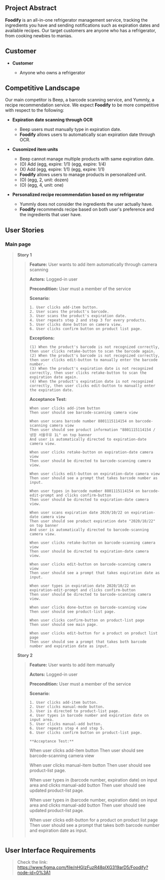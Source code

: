 ## Project Abstract<br />
**Foodify** is an all-in-one refrigerator management service, tracking the ingredients you have and sending notifications such as expiration dates and available recipes. Our target customers are anyone who has a refrigerator, from cooking newbies to manias.


## **Customer**<br />

* **Customer**

  * Anyone who owns a refrigerator

## **Competitive Landscape**<br />  
Our main competitor is Beep, a barcode scanning service, and Yummly, a recipe recommendation service. We expect **Foodify** to be more competitive with respect to the following:

  * **Expiration date scanning through OCR**
    * Beep users must manually type in expiration date.
    * **Foodify** allows users to automatically scan expiration date through OCR. 
    
  * **Cusomized item units**
    * Beep cannot manage multiple products with same expiration date.
    * (O) Add (egg, expire: 1/1) (egg, expire: 1/4)
    * (X) Add (egg, expire: 1/1) (egg, expire: 1/1)
    * **Foodify** allows users to manage products in personalized unit.
    * (O) (egg, 2, unit: dozen)
    * (O) (egg, 4, unit: one)
    
  * **Personalized recipe recommendation based on my refrigerator**
    * Yummly does not consider the ingredients the user actually have.
    * **Foodify** recommends recipe based on both user's preference and the ingredients that user have.
    
## User Stories  
### Main page  
> **Story 1**
> > **Feature:** User wants to add item automatically through camera scanning
> >  
> > **Actors:** Logged-in user
> >  
> > **Precondition:** User must a member of the service
> >  
> > **Scenario:**
> > ```
> > 1. User clicks add-item button.
> > 2. User scans the product's barcode.
> > 3. User scans the product's expiration date.
> > 4. User repeats step 2 and step 3 for every products.
> > 5. User clicks done button on camera view.
> > 6. User clicks confirm button on product list page.
> > ```
> > **Exceptions:** 
> > ```
> > (1) When the product's barcode is not recognized correctly, then user clicks retake-button to scan the barcode again.
> > (2) When the product's barcode is not recognized correctly, then user clicks edit-button to manually enter the barcode number.
> > (3) When the product's expiration date is not recognized correctly, then user clicks retake-button to scan the expiration date again.
> > (4) When the product's expiration date is not recognized correctly, then user clicks edit-button to manually enter the expiration date.
> > ```
> > 
> > **Acceptance Test:**
> > ```
> > When user clicks add-item button
> > Then user should see barcode-scanning camera view
> >
> > When user scans barcode number 8801115114154 on barcode-scanning camera view
> > Then user should see product information "8801115114154 / 냉장 서울우유 1L" on top banner
> > And user is automatically directed to expiration-date camera view.
> >
> > When user clicks retake-button on expiration-date camera view
> > Then user should be directed to barcode-scanning camera view.
> >
> > When user clicks edit-button on expiration-date camera view
> > Then user should see a prompt that takes barcode number as input.
> >
> > When user types in barcode number 8801115114154 on barcode-edit-prompt and clicks confirm-button
> > Then user should be directed to expiration-date camera view.
> >
> > When user scans expiration date 2020/10/22 on expiration-date camera view
> > Then user should see product expiration date "2020/10/22" on top banner
> > And user is automatically directed to barcode-scanning camera view.
> >
> > When user clicks retake-button on barcode-scanning camera view
> > Then user should be directed to expiration-date camera view.
> >
> > When user clicks edit-button on barcode-scanning camera view
> > Then user should see a prompt that takes expiration date as input.
> >
> > When user types in expiration date 2020/10/22 on expiration-edit-prompt and clicks confirm-button
> > Then user should be directed to barcode-scanning camera view.
> >
> > When user clicks done-button on barcode-scanning view
> > Then user should see product-list page.
> >
> > When user clicks confirm-button on product-list page
> > Then user should see main page.
> >
> > When user clicks edit-button for a product on product list page
> > Then user should see a prompt that takes both barcode number and expiration date as input.
> > ```
> **Story 2**
> > **Feature:** User wants to add item manually
> >  
> > **Actors:** Logged-in user
> >  
> > **Precondition:** User must a member of the service
> >  
> > **Scenario:**
> > ```
> > 1. User clicks add-item button.
> > 2. User clicks manual-mode button.
> > 3. User is directed to product-list page.
> > 4. User types in barcode number and expiration date on input area.
> > 5. User clicks manual-add button.
> > 6. User repeats step 4 and step 5.
> > 6. User clicks confirm button on product-list page.
> > 
> > **Acceptance Test:**
> > ```
> > When user clicks add-item button
> > Then user should see barcode-scanning camera view
> >
> > When user clicks manual-item button
> > Then user should see product-list page.
> >
> > When user types in (barcode number, expiration date) on input area and clicks manual-add button
> > Then user should see updated product-list page.
> >
> > When user types in (barcode number, expiration date) on input area and clicks manual-add button
> > Then user should see updated product-list page.
> >
> > When user clicks edit-button for a product on product list page
> > Then user should see a prompt that takes both barcode number and expiration date as input.
> > ```

## User Interface Requirements
> Check the link: https://www.figma.com/file/nHGIzFuzR48pIXG319arD5/Foodify?node-id=0%3A1
